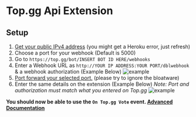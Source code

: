 # Top.gg Api Extension

## Setup
1. [Get your public IPv4 address](https://api.ipify.org/) (you might get a Heroku error, just refresh)
2. Choose a port for your webhook (Default is 5000)
3. Go to `https://top.gg/bot/INSERT BOT ID HERE/webhooks`
4. Enter a Webhook URL as `http://YOUR IP ADDRESS:YOUR PORT/dblwebhook` & a webhook authorization (Example Below)
![example](https://media.discordapp.net/attachments/713521902433337484/802942263172268062/unknown.png)
5. [Port forward your selected port.](https://portforward.com/router.htm) (please try to ignore the bloatware)
6. Enter the same details on the extension (Example Below)
*Note: Port and authorization must match what you entered on Top.gg*
![example](https://media.discordapp.net/attachments/713521902433337484/802782267088437278/unknown.png)

**You should now be able to use the `On Top.gg Vote` event. [Advanced Documentation](https://top.gg/api/docs#webhooks)**
